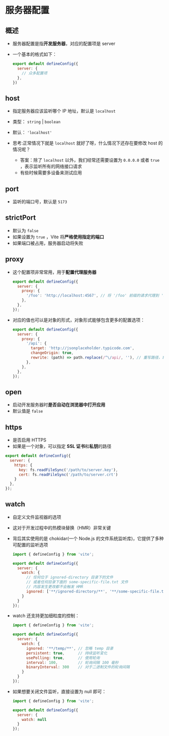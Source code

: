 # 服务器配置

## 概述

+ 服务器配置是指**开发服务器**，对应的配置项是 server

+ 一个基本的格式如下：

  ```js
  export default defineConfig({
    server: {
      // 众多配置项
    },
  })
  ```

## host

+ 指定服务器应该监听哪个 IP 地址，默认是 `localhost`

+ 类型： `string` | `boolean`

+ 默认： `'localhost'`

+ 思考:正常情况下就是 `localhost` 就好了呀，什么情况下还存在要修改 host 的情况呢？

  + 答案：除了 `localhost` 以外，我们经常还需要设置为 `0.0.0.0` 或者 `true` ，表示监听所有的网络接口请求
  + 有些时候需要多设备来测试应用

## port

+ 监听的端口号，默认是 `5173`

## strictPort

+ 默认为 `false`
+ 如果设置为 `true` ，Vite 将**严格使用指定的端口**
+ 如果端口被占用，服务器启动将失败

## proxy

+ 这个配置项非常常用，用于**配置代理服务器**

  ```js
  export default defineConfig({
    server: {
      proxy: {
        '/foo': 'http://localhost:4567', // 将 '/foo' 前缀的请求代理到 'http://localhost:4567'
      },
    },
  });
  ```

+ 对应的值也可以是对象的形式，对象形式能够包含更多的配置选项：

  ```js
  export default defineConfig({
    server: {
      proxy: {
        '/api': {
          target: 'http://jsonplaceholder.typicode.com',
          changeOrigin: true,
          rewrite: (path) => path.replace(/^\/api/, ''), // 重写路径，将 '/api' 前缀去掉
        },
      },
    },
  });
  ```

## open

+ 启动开发服务器时**是否自动在浏览器中打开应用**
+ 默认值是 `false`

## https

  + 是否启用 HTTPS
  + 如果是一个对象，可以指定 **SSL 证书**和**私钥**的路径

  ```js
  export default defineConfig({
    server: {
      https: {
        key: fs.readFileSync('/path/to/server.key'),
        cert: fs.readFileSync('/path/to/server.crt')
      }
    },
  });
  ```

## watch

+ 自定义文件监视器的选项
+ 这对于开发过程中的热模块替换（HMR）非常关键
+ 背后其实使用的是 chokidar(一个 Node.js 的文件系统监听库)，它提供了多种可配置的监听选项

  ```js
  import { defineConfig } from 'vite';

  export default defineConfig({
    server: {
      watch: {
        // 任何位于 ignored-directory 目录下的文件
        // 或者任何目录下面的 some-specific-file.txt 文件
        // 内容发生更改都不会触发 HMR
        ignored: ['**/ignored-directory/**', '**/some-specific-file.txt']
      }
    }
  });
  ```

+ watch 还支持更加细粒度的控制：

  ```js
  import { defineConfig } from 'vite';

  export default defineConfig({
    server: {
      watch: {
        ignored: '**/temp/**', // 忽略 temp 目录
        persistent: true,      // 持续监听变化
        usePolling: true,      // 使用轮询
        interval: 100,         // 轮询间隔 100 毫秒
        binaryInterval: 300    // 对于二进制文件的轮询间隔
      }
    }
  });
  ```

+ 如果想要关闭文件监听，直接设置为 null 即可：

  ```js
  import { defineConfig } from 'vite';

  export default defineConfig({
    server: {
      watch: null
    }
  });
  ```
